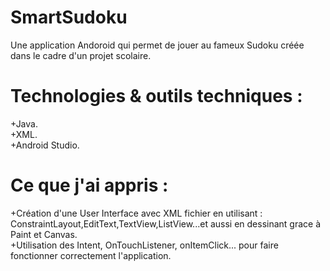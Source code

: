 # SmartSudoku
Une application Andoroid qui permet de jouer au fameux Sudoku créée dans le cadre d'un projet scolaire.
# Technologies & outils techniques : 
+Java.    
+XML.     
+Android Studio.    
# Ce que j'ai appris : 
+Création d'une User Interface avec XML fichier en utilisant : ConstraintLayout,EditText,TextView,ListView...et aussi en dessinant grace à Paint et Canvas.  
+Utilisation des Intent, OnTouchListener, onItemClick... pour faire fonctionner correctement l'application.  
